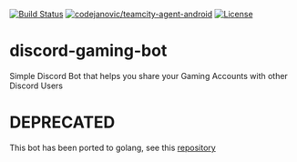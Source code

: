 [![Build Status](https://travis-ci.org/codejanovic/discord-gaming-bot.svg?branch=develop)](https://travis-ci.org/tibbots/discord-gaming-bot)
[![codejanovic/teamcity-agent-android](https://img.shields.io/docker/pulls/tibbot/discord-gaming-bot.svg)](https://hub.docker.com/r/tibbot/discord-gaming-bot/)
[![License](https://img.shields.io/github/license/mashape/apistatus.svg?maxAge=2592000)]()

# discord-gaming-bot
Simple Discord Bot that helps you share your Gaming Accounts with other Discord Users

# DEPRECATED
This bot has been ported to golang, see this [repository](https://github.com/tibbots/discord-gaming-bot-go)
